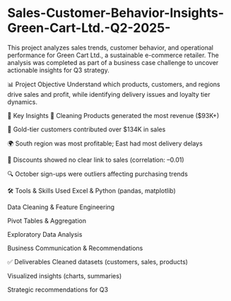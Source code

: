 # Sales-Customer-Behavior-Insights-Green-Cart-Ltd.-Q2-2025-
This project analyzes sales trends, customer behavior, and operational performance for Green Cart Ltd., a sustainable e-commerce retailer. The analysis was completed as part of a business case challenge to uncover actionable insights for Q3 strategy.

📊 Project Objective
Understand which products, customers, and regions drive sales and profit, while identifying delivery issues and loyalty tier dynamics.

🧠 Key Insights
🧼 Cleaning Products generated the most revenue ($93K+)

🥇 Gold-tier customers contributed over $134K in sales

🌍 South region was most profitable; East had most delivery delays

🔁 Discounts showed no clear link to sales (correlation: –0.01)

🔍 October sign-ups were outliers affecting purchasing trends

🛠️ Tools & Skills Used
Excel & Python (pandas, matplotlib)

Data Cleaning & Feature Engineering

Pivot Tables & Aggregation

Exploratory Data Analysis

Business Communication & Recommendations

✅ Deliverables
Cleaned datasets (customers, sales, products)

Visualized insights (charts, summaries)

Strategic recommendations for Q3

